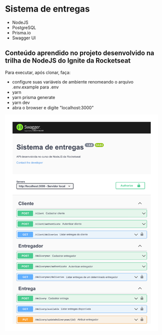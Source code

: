 # Sistema de entregas

- NodeJS
- PostgreSQL
- Prisma.io
- Swagger UI

## Conteúdo aprendido no projeto desenvolvido na trilha de NodeJS do Ignite da Rocketseat

Para executar, após clonar, faça:

- configure suas variáveis de ambiente renomeando o arquivo .env.example para .env
- yarn
- yarn prisma generate
- yarn dev
- abra o browser e digite "localhost:3000"


<img src="sistema_de_entregas.svg">